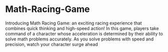 # Math-Racing-Game
Introducing Math Racing Game: an exciting racing experience that combines quick thinking and high-speed action! In this game, players take command of a character whose acceleration is determined by their ability to solve math problems accurately. As you solve problems with speed and precision, watch your character surge ahead
